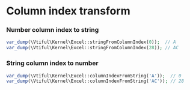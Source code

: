 # Column index transform

### Number column index to string

```php
var_dump(\Vtiful\Kernel\Excel::stringFromColumnIndex(0));  // A
var_dump(\Vtiful\Kernel\Excel::stringFromColumnIndex(28)); // AC
```

### String column index to number

```php
var_dump(\Vtiful\Kernel\Excel::columnIndexFromString('A'));  // 0
var_dump(\Vtiful\Kernel\Excel::columnIndexFromString('AC')); // 28
```